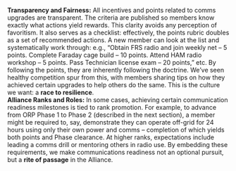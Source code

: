 **Transparency and Fairness:** All incentives and points related to comms upgrades are transparent. The criteria are published so members know exactly what actions yield rewards. This clarity avoids any perception of favoritism. It also serves as a checklist: effectively, the points rubric doubles as a set of recommended actions. A new member can look at the list and systematically work through: e.g., “Obtain FRS radio and join weekly net – 5 points. Complete Faraday cage build – 10 points. Attend HAM radio workshop – 5 points. Pass Technician license exam – 20 points,” etc. By following the points, they are inherently following the doctrine. We’ve seen healthy competition spur from this, with members sharing tips on how they achieved certain upgrades to help others do the same. This is the culture we want: a **race to resilience**.  
**Alliance Ranks and Roles:** In some cases, achieving certain communication readiness milestones is tied to rank promotion. For example, to advance from ORP Phase 1 to Phase 2 (described in the next section), a member might be required to, say, demonstrate they can operate off-grid for 24 hours using only their own power and comms – completion of which yields both points and Phase clearance. At higher ranks, expectations include leading a comms drill or mentoring others in radio use. By embedding these requirements, we make communications readiness not an optional pursuit, but a **rite of passage** in the Alliance.